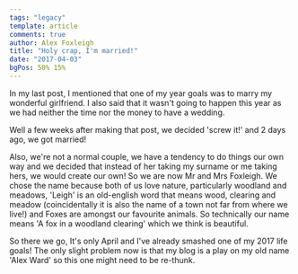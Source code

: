 ```yaml
---
tags: "legacy"
template: article 
comments: true 
author: Alex Foxleigh
title: "Holy crap, I'm married!"
date: "2017-04-03"
bgPos: 50% 15%
---
```


In my last post, I mentioned that one of my year goals was to marry my wonderful girlfriend. I also said that it wasn't going to happen this year as we had neither the time nor the money to have a wedding.

Well a few weeks after making that post, we decided 'screw it!' and 2 days ago, we got married!

<!-- end -->

Also, we're not a normal couple, we have a tendency to do things our own way and we decided that instead of her taking my surname or me taking hers, we would create our own! So we are now Mr and Mrs Foxleigh. We chose the name because both of us love nature, particularly woodland and meadows, 'Leigh' is an old-english word that means wood, clearing and meadow (coincidentally it is also the name of a town not far from where we live!) and Foxes are amongst our favourite animals. So technically our name means 'A fox in a woodland clearing' which we think is beautiful.

So there we go, It's only April and I've already smashed one of my 2017 life goals! The only slight problem now is that my blog is a play on my old name 'Alex Ward' so this one might need to be re-thunk.
